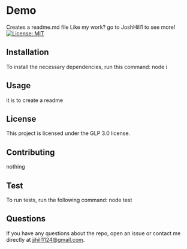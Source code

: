 # Demo 
Creates a readme.md file 
Like my work? go to JoshHill1 to see more! 
[![License: MIT](https://img.shields.io/badge/License-GLP-yellow.svg)](https://opensource.org/licenses/gpl) 
## Installation 
To install the necessary dependencies, run this command:
node i 
## Usage 
it is to create a readme 
## License 
This project is licensed under the GLP 3.0 license. 
## Contributing 
nothing 
## Test 
To run tests, run the following command: 
node test 
## Questions 
If you have any questions about the repo, open an issue or contact me directly at jjhill1124@gmail.com.
